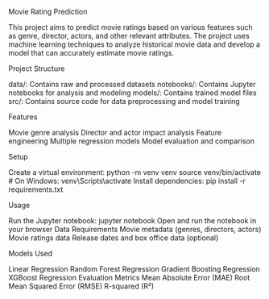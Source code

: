 Movie Rating Prediction

This project aims to predict movie ratings based on various features such as genre, director, actors, and other relevant attributes. The project uses machine learning techniques to analyze historical movie data and develop a model that can accurately estimate movie ratings.

Project Structure

data/: Contains raw and processed datasets
notebooks/: Contains Jupyter notebooks for analysis and modeling
models/: Contains trained model files
src/: Contains source code for data preprocessing and model training

Features

Movie genre analysis
Director and actor impact analysis
Feature engineering
Multiple regression models
Model evaluation and comparison

Setup

Create a virtual environment:
python -m venv venv
source venv/bin/activate  # On Windows: venv\Scripts\activate
Install dependencies:
pip install -r requirements.txt

Usage

Run the Jupyter notebook:
jupyter notebook
Open and run the notebook in your browser
Data Requirements
Movie metadata (genres, directors, actors)
Movie ratings data
Release dates and box office data (optional)

Models Used

Linear Regression
Random Forest Regression
Gradient Boosting Regression
XGBoost Regression
Evaluation Metrics
Mean Absolute Error (MAE)
Root Mean Squared Error (RMSE)
R-squared (R²)

